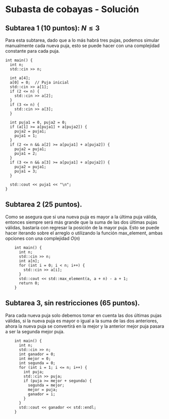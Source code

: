 # Subasta de cobayas - Solución

## Subtarea 1 (10 puntos): $N \leq 3$

Para esta subtarea, dado que a lo más habrá tres pujas, podemos simular manualmente cada nueva puja, esto se puede hacer con una complejidad constante para cada puja.

```
int main() {
  int n;
  std::cin >> n;

  int a[4];
  a[0] = 0;  // Puja inicial
  std::cin >> a[1];
  if (2 <= n) {
    std::cin >> a[2];
  }
  if (3 <= n) {
    std::cin >> a[3];
  }

  int puja1 = 0, puja2 = 0;
  if (a[1] >= a[puja1] + a[puja2]) {
    puja2 = puja1;
    puja1 = 1;
  }
  if (2 <= n && a[2] >= a[puja1] + a[puja2]) {
    puja2 = puja1;
    puja1 = 2;
  }
  if (3 <= n && a[3] >= a[puja1] + a[puja2]) {
    puja2 = puja1;
    puja1 = 3;
  }

  std::cout << puja1 << "\n";
}
```

## Subtarea 2 (25 puntos).

Como se asegura que si una nueva puja es mayor a la última puja válida, entonces siempre será más grande que la suma de las dos últimas pujas válidas, bastaría con regresar la posición de la mayor puja.
Esto se puede hacer iterando sobre el arreglo o utilizando la función max_element, ambas opciones con una complejidad $O(n)$

```
    int main() {
      int n;
      std::cin >> n;
      int a[n];
      for (int i = 0; i < n; i++) {
        std::cin >> a[i];
      }
      std::cout << std::max_element(a, a + n) - a + 1;
      return 0;
    }
```

## Subtarea 3, sin restricciones (65 puntos).

Para cada nueva puja solo debemos tomar en cuenta las dos últimas pujas válidas,
si la nueva puja es mayor o igual a la suma de las dos anteriores, ahora la nueva
puja se convertirá en la mejor y la anterior mejor puja pasara a ser la segunda
mejor puja.

```
    int main() {
      int n;
      std::cin >> n;
      int ganador = 0;
      int mejor = 0;
      int segunda = 0;
      for (int i = 1; i <= n; i++) {
        int puja;
        std::cin >> puja;
        if (puja >= mejor + segunda) {
          segunda = mejor;
          mejor = puja;
          ganador = i;
        }
      }
      std::cout << ganador << std::endl;
    }
```
